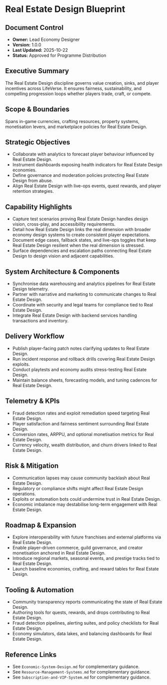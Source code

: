 # Real Estate Design Blueprint
## Document Control
- **Owner:** Lead Economy Designer
- **Version:** 1.0.0
- **Last Updated:** 2025-10-22
- **Status:** Approved for Programme Distribution

## Executive Summary
The Real Estate Design discipline governs value creation, sinks, and player incentives across
LifeVerse. It ensures fairness, sustainability, and compelling progression loops whether players
trade, craft, or compete.

## Scope & Boundaries
Spans in-game currencies, crafting resources, property systems, monetisation levers, and marketplace
policies for Real Estate Design.

## Strategic Objectives
- Collaborate with analytics to forecast player behaviour influenced by Real Estate Design.
- Instrument dashboards exposing health indicators for Real Estate Design economies.
- Define governance and moderation policies protecting Real Estate Design from abuse.
- Align Real Estate Design with live-ops events, quest rewards, and player retention strategies.

## Capability Highlights
- Capture test scenarios proving Real Estate Design handles design vision, cross-play, and accessibility requirements.
- Detail how Real Estate Design links the real dimension with broader economy design systems to create consistent player expectations.
- Document edge cases, fallback states, and live-ops toggles that keep Real Estate Design resilient when the real dimension is stressed.
- Surface dependencies and escalation paths connecting Real Estate Design to design vision and adjacent capabilities.

## System Architecture & Components
- Synchronise data warehousing and analytics pipelines for Real Estate Design telemetry.
- Partner with narrative and marketing to communicate changes to Real Estate Design.
- Coordinate with security and legal teams for compliance tied to Real Estate Design.
- Integrate Real Estate Design with backend services handling transactions and inventory.

## Delivery Workflow
- Publish player-facing patch notes clarifying updates to Real Estate Design.
- Run incident response and rollback drills covering Real Estate Design exploits.
- Conduct playtests and economy audits stress-testing Real Estate Design.
- Maintain balance sheets, forecasting models, and tuning cadences for Real Estate Design.

## Telemetry & KPIs
- Fraud detection rates and exploit remediation speed targeting Real Estate Design.
- Player satisfaction and fairness sentiment surrounding Real Estate Design.
- Conversion rates, ARPPU, and optional monetisation metrics for Real Estate Design.
- Currency velocity, wealth distribution, and churn drivers linked to Real Estate Design.

## Risk & Mitigation
- Communication lapses may cause community backlash about Real Estate Design.
- Regulatory or compliance shifts might affect Real Estate Design operations.
- Exploits or automation bots could undermine trust in Real Estate Design.
- Economic imbalance may destabilise long-term engagement with Real Estate Design.

## Roadmap & Expansion
- Explore interoperability with future franchises and external platforms via Real Estate Design.
- Enable player-driven commerce, guild governance, and creator monetisation anchored in Real Estate Design.
- Introduce regional markets, seasonal events, and prestige tracks tied to Real Estate Design.
- Launch baseline economies, crafting, and reward tables for Real Estate Design.

## Tooling & Automation
- Community transparency reports communicating the state of Real Estate Design.
- Authoring tools for quests, rewards, and drops contributing to Real Estate Design.
- Fraud detection pipelines, alerting suites, and policy checklists for Real Estate Design.
- Economy simulators, data lakes, and balancing dashboards for Real Estate Design.

## Reference Links
- See `Economic-System-Design.md` for complementary guidance.
- See `Resource-Management-Systems.md` for complementary guidance.
- See `Subscription-and-VIP-System.md` for complementary guidance.
